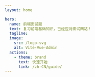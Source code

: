 ```yaml
---
layout: home

hero:
  name: 前端面试题
  text: 复习前端基础知识，已经应对面试网站！
  tagline:
  image:
    src: /logo.svg
    alt: Vite-Vue-Admin
  actions:
    - theme: brand
      text: 快速开始
      link: /zh-CN/guide/
---
```

